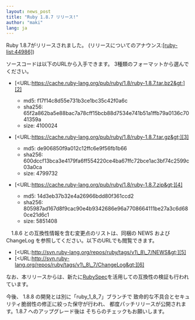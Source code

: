 ```yaml
---
layout: news_post
title: "Ruby 1.8.7 リリース!"
author: "maki"
lang: ja
---
```


Ruby 1.8.7がリリースされました。 (リリースについてのアナウンス:[\[ruby-list:44986\]][1])

ソースコードは以下のURLから入手できます。 3種類のフォーマットから選んでください。

* [&lt;URL:https://cache.ruby-lang.org/pub/ruby/1.8/ruby-1.8.7.tar.bz2&gt;][2]
  * md5: f17f14c8d55e731b3ce1bc35c42f0a6c
  * sha256:
    65f2a862ba5e88bac7a78cff15bcb88d7534e741b51a1ffb79a0136c7041359a
  * size: 4100024

* [&lt;URL:https://cache.ruby-lang.org/pub/ruby/1.8/ruby-1.8.7.tar.gz&gt;][3]
  * md5: de906850f9a012c12ffc6e9f56fb1b66
  * sha256:
    600dccf13bca3e4179fa6ff554220ce4ba67ffc72bce1ac3bf74c2599c03a0ca
  * size: 4799732

* [&lt;URL:https://cache.ruby-lang.org/pub/ruby/1.8/ruby-1.8.7.zip&gt;][4]
  * md5: 14d3eb37b32e4a26966bdd80f361ccd2
  * sha256:
    805987ad167d8f9cac90e4b9342686e96a7708664111be27a3c6d680ce21d6c1
  * size: 5851408

　1.8.6 との互換性情報を含む変更点のリストは、同梱の NEWS および ChangeLog
を参照してください。以下のURLでも閲覧できます。

* [&lt;URL:http://svn.ruby-lang.org/repos/ruby/tags/v1\_8\_7/NEWS&gt;][5]
* [&lt;URL:http://svn.ruby-lang.org/repos/ruby/tags/v1\_8\_7/ChangeLog&gt;][6]

なお、本リリースからは、新たに[RubySpec][7]を活用しての互換性の検証も行われています。

今後、 1.8.8 の開発とは別に「ruby\_1\_8\_7」ブランチで 致命的な不具合とセキュリティ脆弱性の修正に絞った保守が行われ、
都度パッチリリースが公開されます。1.8.7 へのアップグレード後は そちらのチェックもお願いします。



[1]: http://blade.nagaokaut.ac.jp/cgi-bin/scat.rb/ruby/ruby-list/44986
[2]: https://cache.ruby-lang.org/pub/ruby/1.8/ruby-1.8.7.tar.bz2
[3]: https://cache.ruby-lang.org/pub/ruby/1.8/ruby-1.8.7.tar.gz
[4]: https://cache.ruby-lang.org/pub/ruby/1.8/ruby-1.8.7.zip
[5]: http://svn.ruby-lang.org/repos/ruby/tags/v1_8_7/NEWS
[6]: http://svn.ruby-lang.org/repos/ruby/tags/v1_8_7/ChangeLog
[7]: http://rubyspec.org/
